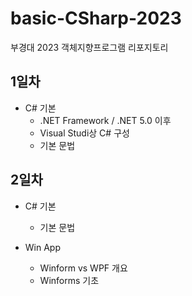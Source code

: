 # basic-CSharp-2023
부경대 2023 객체지향프로그램 리포지토리

## 1일차
- C# 기본
	- .NET Framework / .NET 5.0 이후
	- Visual Studi상 C# 구성
	- 기본 문법
	
## 2일차
- C# 기본
	- 기본 문법
	
- Win App
	- Winform vs WPF 개요
	- Winforms 기초